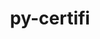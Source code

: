 ---
title: "py-certifi"
layout: cache
categories: [package, develop-2023-10-01]
meta: {"versions": ["2023.5.7"], "compilers": ["apple-clang@=14.0.0", "cce@=15.0.1", "gcc@=11.1.0", "gcc@=11.3.0", "gcc@=7.3.1", "gcc@=7.5.0", "oneapi@=2023.2.0"], "oss": ["amzn2", "rhel8", "ubuntu18.04", "ubuntu20.04", "ubuntu22.04", "ventura"], "platforms": ["darwin", "linux"], "targets": ["aarch64", "neoverse_n1", "ppc64le", "x86_64", "x86_64_v3", "zen4"], "stacks": ["aws-isc", "aws-isc-aarch64", "data-vis-sdk", "e4s", "e4s-cray-rhel", "e4s-oneapi", "e4s-power", "ml-darwin-aarch64-mps", "ml-linux-x86_64-cpu", "ml-linux-x86_64-cuda", "ml-linux-x86_64-rocm", "radiuss", "root"], "num_specs": 23, "num_specs_by_stack": {"ml-darwin-aarch64-mps": 3, "root": 23, "aws-isc-aarch64": 2, "aws-isc": 1, "e4s-cray-rhel": 1, "e4s": 2, "radiuss": 1, "e4s-power": 3, "e4s-oneapi": 2, "data-vis-sdk": 2, "ml-linux-x86_64-rocm": 5, "ml-linux-x86_64-cuda": 6, "ml-linux-x86_64-cpu": 6}}
spec_details: [{"hash": "jiezo4fy5tnwdhutpbrfohfqzyzplerf", "compiler": "apple-clang@=14.0.0", "versions": ["2023.5.7"], "os": "ventura", "platform": "darwin", "target": "aarch64", "variants": ["build_system=python_pip"], "stacks": ["ml-darwin-aarch64-mps", "root"], "size": "-", "tarball": "https://binaries.spack.io/develop-2023-10-01/build_cache/darwin-ventura-aarch64/apple-clang-14.0.0/py-certifi-2023.5.7/darwin-ventura-aarch64-apple-clang-14.0.0-py-certifi-2023.5.7-jiezo4fy5tnwdhutpbrfohfqzyzplerf.spack"}, {"hash": "yxk2cavd2bn75rrr7yeo2zt4aurfs4td", "compiler": "apple-clang@=14.0.0", "versions": ["2023.5.7"], "os": "ventura", "platform": "darwin", "target": "aarch64", "variants": ["build_system=python_pip"], "stacks": ["ml-darwin-aarch64-mps", "root"], "size": "-", "tarball": "https://binaries.spack.io/develop-2023-10-01/build_cache/darwin-ventura-aarch64/apple-clang-14.0.0/py-certifi-2023.5.7/darwin-ventura-aarch64-apple-clang-14.0.0-py-certifi-2023.5.7-yxk2cavd2bn75rrr7yeo2zt4aurfs4td.spack"}, {"hash": "ert6y6pu57kiwoe3kjfy77aoedezdh72", "compiler": "apple-clang@=14.0.0", "versions": ["2023.5.7"], "os": "ventura", "platform": "darwin", "target": "aarch64", "variants": ["build_system=python_pip"], "stacks": ["ml-darwin-aarch64-mps", "root"], "size": "-", "tarball": "https://binaries.spack.io/develop-2023-10-01/build_cache/darwin-ventura-aarch64/apple-clang-14.0.0/py-certifi-2023.5.7/darwin-ventura-aarch64-apple-clang-14.0.0-py-certifi-2023.5.7-ert6y6pu57kiwoe3kjfy77aoedezdh72.spack"}, {"hash": "zkr2f3rpwh47eq54mlebti6uiodtpods", "compiler": "gcc@=7.3.1", "versions": ["2023.5.7"], "os": "amzn2", "platform": "linux", "target": "aarch64", "variants": ["build_system=python_pip"], "stacks": ["root", "aws-isc-aarch64"], "size": "-", "tarball": "https://binaries.spack.io/develop-2023-10-01/build_cache/linux-amzn2-aarch64/gcc-7.3.1/py-certifi-2023.5.7/linux-amzn2-aarch64-gcc-7.3.1-py-certifi-2023.5.7-zkr2f3rpwh47eq54mlebti6uiodtpods.spack"}, {"hash": "szu6kc4x5jv3kiolxoyzf57ciwahylyl", "compiler": "gcc@=7.3.1", "versions": ["2023.5.7"], "os": "amzn2", "platform": "linux", "target": "neoverse_n1", "variants": ["build_system=python_pip"], "stacks": ["root", "aws-isc-aarch64"], "size": "-", "tarball": "https://binaries.spack.io/develop-2023-10-01/build_cache/linux-amzn2-neoverse_n1/gcc-7.3.1/py-certifi-2023.5.7/linux-amzn2-neoverse_n1-gcc-7.3.1-py-certifi-2023.5.7-szu6kc4x5jv3kiolxoyzf57ciwahylyl.spack"}, {"hash": "ppdcugdcdguqulz24x64nu4y75apzly6", "compiler": "gcc@=7.3.1", "versions": ["2023.5.7"], "os": "amzn2", "platform": "linux", "target": "x86_64_v3", "variants": ["build_system=python_pip"], "stacks": ["root", "aws-isc"], "size": "-", "tarball": "https://binaries.spack.io/develop-2023-10-01/build_cache/linux-amzn2-x86_64_v3/gcc-7.3.1/py-certifi-2023.5.7/linux-amzn2-x86_64_v3-gcc-7.3.1-py-certifi-2023.5.7-ppdcugdcdguqulz24x64nu4y75apzly6.spack"}, {"hash": "2xe7p4yyii62eie5c2nmlqzngpm4kte5", "compiler": "cce@=15.0.1", "versions": ["2023.5.7"], "os": "rhel8", "platform": "linux", "target": "zen4", "variants": ["build_system=python_pip"], "stacks": ["e4s-cray-rhel", "root"], "size": "-", "tarball": "https://binaries.spack.io/develop-2023-10-01/build_cache/linux-rhel8-zen4/cce-15.0.1/py-certifi-2023.5.7/linux-rhel8-zen4-cce-15.0.1-py-certifi-2023.5.7-2xe7p4yyii62eie5c2nmlqzngpm4kte5.spack"}, {"hash": "fm4xdcow34t6rijeeo6ixeka2tr4zpum", "compiler": "gcc@=11.1.0", "versions": ["2023.5.7"], "os": "ubuntu20.04", "platform": "linux", "target": "x86_64_v3", "variants": ["build_system=python_pip"], "stacks": ["e4s", "root"], "size": "-", "tarball": "https://binaries.spack.io/develop-2023-10-01/build_cache/linux-ubuntu20.04-x86_64_v3/gcc-11.1.0/py-certifi-2023.5.7/linux-ubuntu20.04-x86_64_v3-gcc-11.1.0-py-certifi-2023.5.7-fm4xdcow34t6rijeeo6ixeka2tr4zpum.spack"}, {"hash": "gyejatrdn5i4j6ytgrckpjghog33timq", "compiler": "gcc@=7.5.0", "versions": ["2023.5.7"], "os": "ubuntu18.04", "platform": "linux", "target": "x86_64_v3", "variants": ["build_system=python_pip"], "stacks": ["root", "radiuss"], "size": "-", "tarball": "https://binaries.spack.io/develop-2023-10-01/build_cache/linux-ubuntu18.04-x86_64_v3/gcc-7.5.0/py-certifi-2023.5.7/linux-ubuntu18.04-x86_64_v3-gcc-7.5.0-py-certifi-2023.5.7-gyejatrdn5i4j6ytgrckpjghog33timq.spack"}, {"hash": "ba7fbm73lg3lvmotujlgdjc3xm2x2z5m", "compiler": "gcc@=11.1.0", "versions": ["2023.5.7"], "os": "ubuntu20.04", "platform": "linux", "target": "ppc64le", "variants": ["build_system=python_pip"], "stacks": ["root", "e4s-power"], "size": "-", "tarball": "https://binaries.spack.io/develop-2023-10-01/build_cache/linux-ubuntu20.04-ppc64le/gcc-11.1.0/py-certifi-2023.5.7/linux-ubuntu20.04-ppc64le-gcc-11.1.0-py-certifi-2023.5.7-ba7fbm73lg3lvmotujlgdjc3xm2x2z5m.spack"}, {"hash": "2nspb5ctsu5lhwyvmnevuxhaiykglecc", "compiler": "gcc@=11.1.0", "versions": ["2023.5.7"], "os": "ubuntu20.04", "platform": "linux", "target": "ppc64le", "variants": ["build_system=python_pip"], "stacks": ["root", "e4s-power"], "size": "-", "tarball": "https://binaries.spack.io/develop-2023-10-01/build_cache/linux-ubuntu20.04-ppc64le/gcc-11.1.0/py-certifi-2023.5.7/linux-ubuntu20.04-ppc64le-gcc-11.1.0-py-certifi-2023.5.7-2nspb5ctsu5lhwyvmnevuxhaiykglecc.spack"}, {"hash": "batndkpjfqdcrxwglfb2wtgik36dicoq", "compiler": "gcc@=11.1.0", "versions": ["2023.5.7"], "os": "ubuntu20.04", "platform": "linux", "target": "ppc64le", "variants": ["build_system=python_pip"], "stacks": ["root", "e4s-power"], "size": "-", "tarball": "https://binaries.spack.io/develop-2023-10-01/build_cache/linux-ubuntu20.04-ppc64le/gcc-11.1.0/py-certifi-2023.5.7/linux-ubuntu20.04-ppc64le-gcc-11.1.0-py-certifi-2023.5.7-batndkpjfqdcrxwglfb2wtgik36dicoq.spack"}, {"hash": "4pjy4lpso5i73a3rxulrcgqzgg4eno3k", "compiler": "oneapi@=2023.2.0", "versions": ["2023.5.7"], "os": "ubuntu20.04", "platform": "linux", "target": "x86_64", "variants": ["build_system=python_pip"], "stacks": ["e4s-oneapi", "root"], "size": "-", "tarball": "https://binaries.spack.io/develop-2023-10-01/build_cache/linux-ubuntu20.04-x86_64/oneapi-2023.2.0/py-certifi-2023.5.7/linux-ubuntu20.04-x86_64-oneapi-2023.2.0-py-certifi-2023.5.7-4pjy4lpso5i73a3rxulrcgqzgg4eno3k.spack"}, {"hash": "tp4wbsumiuotw6wwcuillxioi6pvh6nd", "compiler": "oneapi@=2023.2.0", "versions": ["2023.5.7"], "os": "ubuntu20.04", "platform": "linux", "target": "x86_64", "variants": ["build_system=python_pip"], "stacks": ["e4s-oneapi", "root"], "size": "-", "tarball": "https://binaries.spack.io/develop-2023-10-01/build_cache/linux-ubuntu20.04-x86_64/oneapi-2023.2.0/py-certifi-2023.5.7/linux-ubuntu20.04-x86_64-oneapi-2023.2.0-py-certifi-2023.5.7-tp4wbsumiuotw6wwcuillxioi6pvh6nd.spack"}, {"hash": "o7zqkmsjxicwz54jnryt6d5gx2nujhco", "compiler": "gcc@=11.1.0", "versions": ["2023.5.7"], "os": "ubuntu20.04", "platform": "linux", "target": "x86_64_v3", "variants": ["build_system=python_pip"], "stacks": ["e4s", "root"], "size": "-", "tarball": "https://binaries.spack.io/develop-2023-10-01/build_cache/linux-ubuntu20.04-x86_64_v3/gcc-11.1.0/py-certifi-2023.5.7/linux-ubuntu20.04-x86_64_v3-gcc-11.1.0-py-certifi-2023.5.7-o7zqkmsjxicwz54jnryt6d5gx2nujhco.spack"}, {"hash": "zgsqnv6i5gg5odic6ijigbzmbxuzv73f", "compiler": "gcc@=11.1.0", "versions": ["2023.5.7"], "os": "ubuntu20.04", "platform": "linux", "target": "x86_64_v3", "variants": ["build_system=python_pip"], "stacks": ["data-vis-sdk", "root"], "size": "-", "tarball": "https://binaries.spack.io/develop-2023-10-01/build_cache/linux-ubuntu20.04-x86_64_v3/gcc-11.1.0/py-certifi-2023.5.7/linux-ubuntu20.04-x86_64_v3-gcc-11.1.0-py-certifi-2023.5.7-zgsqnv6i5gg5odic6ijigbzmbxuzv73f.spack"}, {"hash": "xritrzmqdu5d32rzgutxc4itdkn7frca", "compiler": "gcc@=11.1.0", "versions": ["2023.5.7"], "os": "ubuntu20.04", "platform": "linux", "target": "x86_64_v3", "variants": ["build_system=python_pip"], "stacks": ["data-vis-sdk", "root"], "size": "-", "tarball": "https://binaries.spack.io/develop-2023-10-01/build_cache/linux-ubuntu20.04-x86_64_v3/gcc-11.1.0/py-certifi-2023.5.7/linux-ubuntu20.04-x86_64_v3-gcc-11.1.0-py-certifi-2023.5.7-xritrzmqdu5d32rzgutxc4itdkn7frca.spack"}, {"hash": "jp2xtoxe73ikq5ticwindtm254gishrd", "compiler": "gcc@=11.3.0", "versions": ["2023.5.7"], "os": "ubuntu22.04", "platform": "linux", "target": "x86_64_v3", "variants": ["build_system=python_pip"], "stacks": ["ml-linux-x86_64-rocm", "ml-linux-x86_64-cuda", "root", "ml-linux-x86_64-cpu"], "size": "-", "tarball": "https://binaries.spack.io/develop-2023-10-01/build_cache/linux-ubuntu22.04-x86_64_v3/gcc-11.3.0/py-certifi-2023.5.7/linux-ubuntu22.04-x86_64_v3-gcc-11.3.0-py-certifi-2023.5.7-jp2xtoxe73ikq5ticwindtm254gishrd.spack"}, {"hash": "dtydcnwbqpc2umhlgwedlbpv3bnjvje6", "compiler": "gcc@=11.3.0", "versions": ["2023.5.7"], "os": "ubuntu22.04", "platform": "linux", "target": "x86_64_v3", "variants": ["build_system=python_pip"], "stacks": ["ml-linux-x86_64-rocm", "ml-linux-x86_64-cuda", "root", "ml-linux-x86_64-cpu"], "size": "-", "tarball": "https://binaries.spack.io/develop-2023-10-01/build_cache/linux-ubuntu22.04-x86_64_v3/gcc-11.3.0/py-certifi-2023.5.7/linux-ubuntu22.04-x86_64_v3-gcc-11.3.0-py-certifi-2023.5.7-dtydcnwbqpc2umhlgwedlbpv3bnjvje6.spack"}, {"hash": "oz3vjj47zqkgfify4hfbhzgizo7p2o5y", "compiler": "gcc@=11.3.0", "versions": ["2023.5.7"], "os": "ubuntu22.04", "platform": "linux", "target": "x86_64_v3", "variants": ["build_system=python_pip"], "stacks": ["ml-linux-x86_64-rocm", "ml-linux-x86_64-cuda", "root", "ml-linux-x86_64-cpu"], "size": "-", "tarball": "https://binaries.spack.io/develop-2023-10-01/build_cache/linux-ubuntu22.04-x86_64_v3/gcc-11.3.0/py-certifi-2023.5.7/linux-ubuntu22.04-x86_64_v3-gcc-11.3.0-py-certifi-2023.5.7-oz3vjj47zqkgfify4hfbhzgizo7p2o5y.spack"}, {"hash": "elg2o6phs4ygjv2zbzs73u5n2zleeqlo", "compiler": "gcc@=11.3.0", "versions": ["2023.5.7"], "os": "ubuntu22.04", "platform": "linux", "target": "x86_64_v3", "variants": ["build_system=python_pip"], "stacks": ["ml-linux-x86_64-rocm", "ml-linux-x86_64-cuda", "root", "ml-linux-x86_64-cpu"], "size": "-", "tarball": "https://binaries.spack.io/develop-2023-10-01/build_cache/linux-ubuntu22.04-x86_64_v3/gcc-11.3.0/py-certifi-2023.5.7/linux-ubuntu22.04-x86_64_v3-gcc-11.3.0-py-certifi-2023.5.7-elg2o6phs4ygjv2zbzs73u5n2zleeqlo.spack"}, {"hash": "yksklz2dqtbcmqgwwlkrhb3a6hsmaich", "compiler": "gcc@=11.3.0", "versions": ["2023.5.7"], "os": "ubuntu22.04", "platform": "linux", "target": "x86_64_v3", "variants": ["build_system=python_pip"], "stacks": ["ml-linux-x86_64-rocm", "ml-linux-x86_64-cuda", "root", "ml-linux-x86_64-cpu"], "size": "-", "tarball": "https://binaries.spack.io/develop-2023-10-01/build_cache/linux-ubuntu22.04-x86_64_v3/gcc-11.3.0/py-certifi-2023.5.7/linux-ubuntu22.04-x86_64_v3-gcc-11.3.0-py-certifi-2023.5.7-yksklz2dqtbcmqgwwlkrhb3a6hsmaich.spack"}, {"hash": "54ioqvzj45iahn63huznq2ihssryem4n", "compiler": "gcc@=11.3.0", "versions": ["2023.5.7"], "os": "ubuntu22.04", "platform": "linux", "target": "x86_64_v3", "variants": ["build_system=python_pip"], "stacks": ["ml-linux-x86_64-cuda", "root", "ml-linux-x86_64-cpu"], "size": "-", "tarball": "https://binaries.spack.io/develop-2023-10-01/build_cache/linux-ubuntu22.04-x86_64_v3/gcc-11.3.0/py-certifi-2023.5.7/linux-ubuntu22.04-x86_64_v3-gcc-11.3.0-py-certifi-2023.5.7-54ioqvzj45iahn63huznq2ihssryem4n.spack"}]
---